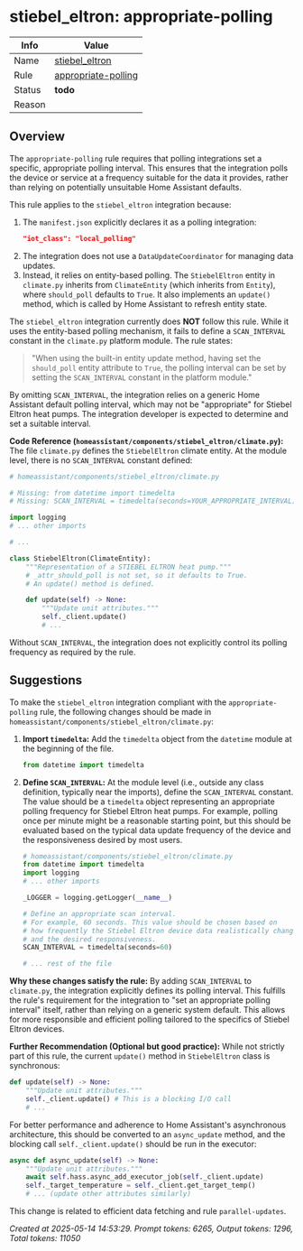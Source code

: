 # stiebel_eltron: appropriate-polling

| Info   | Value                                                                    |
|--------|--------------------------------------------------------------------------|
| Name   | [stiebel_eltron](https://www.home-assistant.io/integrations/stiebel_eltron/) |
| Rule   | [appropriate-polling](https://developers.home-assistant.io/docs/core/integration-quality-scale/rules/appropriate-polling)                                                     |
| Status | **todo**                                                                 |
| Reason |                                                                          |

## Overview

The `appropriate-polling` rule requires that polling integrations set a specific, appropriate polling interval. This ensures that the integration polls the device or service at a frequency suitable for the data it provides, rather than relying on potentially unsuitable Home Assistant defaults.

This rule applies to the `stiebel_eltron` integration because:
1.  The `manifest.json` explicitly declares it as a polling integration:
    ```json
    "iot_class": "local_polling"
    ```
2.  The integration does not use a `DataUpdateCoordinator` for managing data updates.
3.  Instead, it relies on entity-based polling. The `StiebelEltron` entity in `climate.py` inherits from `ClimateEntity` (which inherits from `Entity`), where `should_poll` defaults to `True`. It also implements an `update()` method, which is called by Home Assistant to refresh entity state.

The `stiebel_eltron` integration currently does **NOT** follow this rule.
While it uses the entity-based polling mechanism, it fails to define a `SCAN_INTERVAL` constant in the `climate.py` platform module. The rule states:
> "When using the built-in entity update method, having set the `should_poll` entity attribute to `True`, the polling interval can be set by setting the `SCAN_INTERVAL` constant in the platform module."

By omitting `SCAN_INTERVAL`, the integration relies on a generic Home Assistant default polling interval, which may not be "appropriate" for Stiebel Eltron heat pumps. The integration developer is expected to determine and set a suitable interval.

**Code Reference (`homeassistant/components/stiebel_eltron/climate.py`):**
The file `climate.py` defines the `StiebelEltron` climate entity. At the module level, there is no `SCAN_INTERVAL` constant defined:

```python
# homeassistant/components/stiebel_eltron/climate.py

# Missing: from datetime import timedelta
# Missing: SCAN_INTERVAL = timedelta(seconds=YOUR_APPROPRIATE_INTERVAL)

import logging
# ... other imports

# ...

class StiebelEltron(ClimateEntity):
    """Representation of a STIEBEL ELTRON heat pump."""
    # _attr_should_poll is not set, so it defaults to True.
    # An update() method is defined.

    def update(self) -> None:
        """Update unit attributes."""
        self._client.update()
        # ...
```

Without `SCAN_INTERVAL`, the integration does not explicitly control its polling frequency as required by the rule.

## Suggestions

To make the `stiebel_eltron` integration compliant with the `appropriate-polling` rule, the following changes should be made in `homeassistant/components/stiebel_eltron/climate.py`:

1.  **Import `timedelta`:**
    Add the `timedelta` object from the `datetime` module at the beginning of the file.
    ```python
    from datetime import timedelta
    ```

2.  **Define `SCAN_INTERVAL`:**
    At the module level (i.e., outside any class definition, typically near the imports), define the `SCAN_INTERVAL` constant. The value should be a `timedelta` object representing an appropriate polling frequency for Stiebel Eltron heat pumps. For example, polling once per minute might be a reasonable starting point, but this should be evaluated based on the typical data update frequency of the device and the responsiveness desired by most users.

    ```python
    # homeassistant/components/stiebel_eltron/climate.py
    from datetime import timedelta
    import logging
    # ... other imports

    _LOGGER = logging.getLogger(__name__)

    # Define an appropriate scan interval.
    # For example, 60 seconds. This value should be chosen based on
    # how frequently the Stiebel Eltron device data realistically changes
    # and the desired responsiveness.
    SCAN_INTERVAL = timedelta(seconds=60)

    # ... rest of the file
    ```

**Why these changes satisfy the rule:**
By adding `SCAN_INTERVAL` to `climate.py`, the integration explicitly defines its polling interval. This fulfills the rule's requirement for the integration to "set an appropriate polling interval" itself, rather than relying on a generic system default. This allows for more responsible and efficient polling tailored to the specifics of Stiebel Eltron devices.

**Further Recommendation (Optional but good practice):**
While not strictly part of this rule, the current `update()` method in `StiebelEltron` class is synchronous:
```python
def update(self) -> None:
    """Update unit attributes."""
    self._client.update() # This is a blocking I/O call
    # ...
```
For better performance and adherence to Home Assistant's asynchronous architecture, this should be converted to an `async_update` method, and the blocking call `self._client.update()` should be run in the executor:
```python
async def async_update(self) -> None:
    """Update unit attributes."""
    await self.hass.async_add_executor_job(self._client.update)
    self._target_temperature = self._client.get_target_temp()
    # ... (update other attributes similarly)
```
This change is related to efficient data fetching and rule `parallel-updates`.

_Created at 2025-05-14 14:53:29. Prompt tokens: 6265, Output tokens: 1296, Total tokens: 11050_
